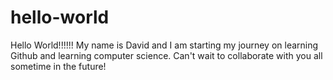 # hello-world

Hello World!!!!!!
My name is David and I am starting my journey on learning Github and learning computer science.
Can't wait to collaborate with you all sometime in the future!

